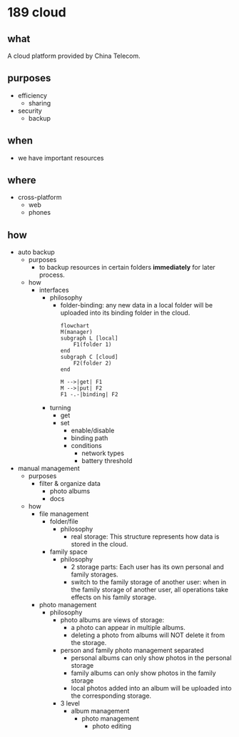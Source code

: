 # 189 cloud

## what

A cloud platform provided by China Telecom.

## purposes

- efficiency
    - sharing
- security
    - backup

## when

- we have important resources

## where

- cross-platform
    - web
    - phones

## how

- auto backup
    - purposes
        - to backup resources in certain folders **immediately** for later process.
    - how
        - interfaces
            - philosophy
                - folder-binding: any new data in a local folder will be uploaded into its binding folder in the cloud.
                    ```mermaid
                    flowchart
                    M(manager)
                    subgraph L [local]
                        F1(folder 1)
                    end
                    subgraph C [cloud]
                        F2(folder 2)
                    end

                    M -->|get| F1
                    M -->|put| F2
                    F1 -.-|binding| F2
                    ```
            - turning
                - get
                - set
                    - enable/disable
                    - binding path
                    - conditions
                        - network types
                        - battery threshold
- manual management
    - purposes
        - filter & organize data
            - photo albums
            - docs
    - how
        - file management
            - folder/file
                - philosophy
                    - real storage: This structure represents how data is stored in the cloud.
            - family space
                - philosophy
                    - 2 storage parts: Each user has its own personal and family storages.
                    - switch to the family storage of another user: when in the family storage of another user, all operations take effects on his family storage.
        - photo management
            - philosophy
                - photo albums are views of storage: 
                    - a photo can appear in multiple albums.
                    - deleting a photo from albums will NOT delete it from the storage.
                - person and family photo management separated
                    - personal albums can only show photos in the personal storage
                    - family albums can only show photos in the family storage
                    - local photos added into an album will be uploaded into the corresponding storage.
                - 3 level
                    - album management
                        - photo management
                            - photo editing 